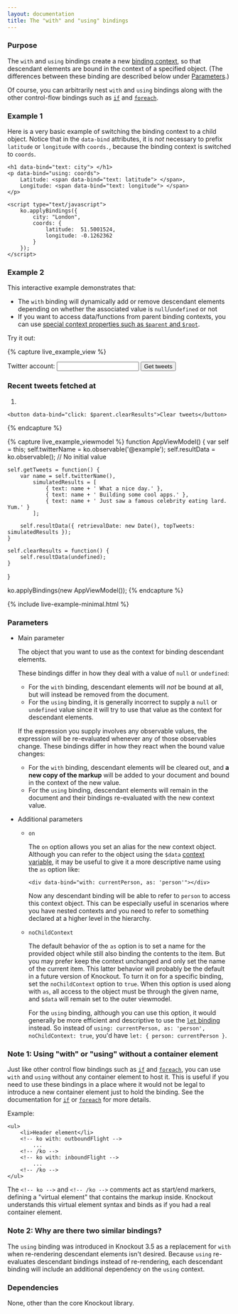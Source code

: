```yaml
---
layout: documentation
title: The "with" and "using" bindings
---
```


### Purpose
The `with` and `using` bindings create a new [binding context](binding-context.html), so that descendant elements are bound in the context of a specified object. (The differences between these binding are described below under [Parameters](#parameters).)

Of course, you can arbitrarily nest `with` and `using` bindings along with the other control-flow bindings such as [`if`](if-binding.html) and [`foreach`](foreach-binding.html).

### Example 1

Here is a very basic example of switching the binding context to a child object. Notice that in the `data-bind` attributes, it is *not* necessary to prefix `latitude` or `longitude` with `coords.`, because the binding context is switched to `coords`.

    <h1 data-bind="text: city"> </h1>
    <p data-bind="using: coords">
        Latitude: <span data-bind="text: latitude"> </span>,
        Longitude: <span data-bind="text: longitude"> </span>
    </p>

    <script type="text/javascript">
        ko.applyBindings({
            city: "London",
            coords: {
                latitude:  51.5001524,
                longitude: -0.1262362
            }
        });
    </script>

### Example 2

This interactive example demonstrates that:

 * The `with` binding will dynamically add or remove descendant elements depending on whether the associated value is `null`/`undefined` or not
 * If you want to access data/functions from parent binding contexts, you can use [special context properties such as `$parent` and `$root`](binding-context.html).

Try it out:

{% capture live_example_view %}
<form data-bind="submit: getTweets">
    Twitter account:
    <input data-bind="value: twitterName" />
    <button type="submit">Get tweets</button>
</form>

<div data-bind="with: resultData">
    <h3>Recent tweets fetched at <span data-bind="text: retrievalDate"> </span></h3>
    <ol data-bind="foreach: topTweets">
        <li data-bind="text: text"></li>
    </ol>

    <button data-bind="click: $parent.clearResults">Clear tweets</button>
</div>
{% endcapture %}

{% capture live_example_viewmodel %}
function AppViewModel() {
    var self = this;
    self.twitterName = ko.observable('@example');
    self.resultData = ko.observable(); // No initial value

    self.getTweets = function() {
        var name = self.twitterName(),
            simulatedResults = [
                { text: name + ' What a nice day.' },
                { text: name + ' Building some cool apps.' },
                { text: name + ' Just saw a famous celebrity eating lard. Yum.' }
            ];

        self.resultData({ retrievalDate: new Date(), topTweets: simulatedResults });
    }

    self.clearResults = function() {
        self.resultData(undefined);
    }
}

ko.applyBindings(new AppViewModel());
{% endcapture %}

{% include live-example-minimal.html %}

### Parameters

  * Main parameter

    The object that you want to use as the context for binding descendant elements.

    These bindings differ in how they deal with a value of `null` or `undefined`:
    
    * For the `with` binding, descendant elements will *not* be bound at all, but will instead be removed from the document.
    * For the `using` binding, it is generally incorrect to supply a `null` or `undefined` value since it will try to use that value as the context for descendant elements.

    If the expression you supply involves any observable values, the expression will be re-evaluated whenever any of those observables change. These bindings differ in how they react when the bound value changes:
    
    * For the `with` binding, descendant elements will be cleared out, and **a new copy of the markup** will be added to your document and bound in the context of the new value.
    * For the `using` binding, descendant elements will remain in the document and their bindings re-evaluated with the new context value.

  * Additional parameters

      * `on`

        The `on` option allows you set an alias for the new context object. Although you can refer to the object using the `$data` [context variable](binding-context.html), it may be useful to give it a more descriptive name using the `as` option like:

            <div data-bind="with: currentPerson, as: 'person'"></div>

        Now any descendant binding will be able to refer to `person` to access this context object. This can be especially useful in scenarios where you have nested contexts and you need to refer to something declared at a higher level in the hierarchy.

      * `noChildContext`

        The default behavior of the `as` option is to set a name for the provided object while still also binding the contents to the item. But you may prefer keep the context unchanged and only set the name of the current item. This latter behavior will probably be the default in a future version of Knockout. To turn it on for a specific binding, set the `noChildContext` option to `true`. When this option is used along with `as`, all access to the object must be through the given name, and `$data` will remain set to the outer viewmodel.
        
        For the `using` binding, although you can use this option, it would generally be more efficient and descriptive to use the [`let` binding](let-binding.html) instead. So instead of `using: currentPerson, as: 'person', noChildContext: true`, you'd have `let: { person: currentPerson }`.
        
### Note 1: Using "with" or "using" without a container element

Just like other control flow bindings such as [`if`](if-binding.html) and [`foreach`](foreach-binding.html), you can use `with` and `using` without any container element to host it. This is useful if you need to use these bindings in a place where it would not be legal to introduce a new container element just to hold the binding. See the documentation for [`if`](if-binding.html) or [`foreach`](foreach-binding.html) for more details.

Example:

    <ul>
        <li>Header element</li>
        <!-- ko with: outboundFlight -->
            ...
        <!-- /ko -->
        <!-- ko with: inboundFlight -->
            ...
        <!-- /ko -->
    </ul>

The `<!-- ko -->` and `<!-- /ko -->` comments act as start/end markers, defining a "virtual element" that contains the markup inside. Knockout understands this virtual element syntax and binds as if you had a real container element.

### Note 2: Why are there two similar bindings?

The `using` binding was introduced in Knockout 3.5 as a replacement for `with` when re-rendering descendant elements isn't desired. Because `using` re-evaluates descendant bindings instead of re-rendering, each descendant binding will include an additional dependency on the `using` context.

### Dependencies

None, other than the core Knockout library.